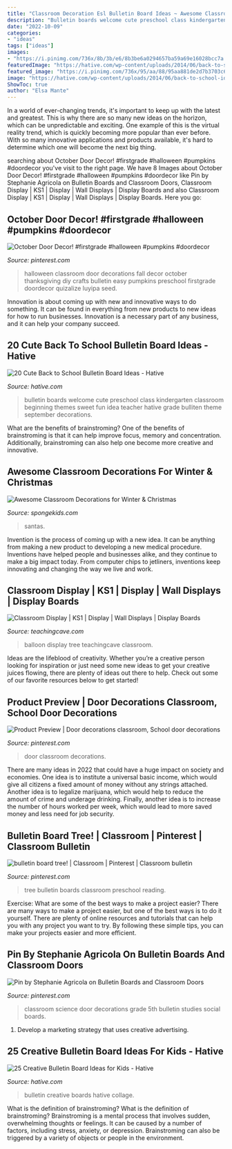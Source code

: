 ```yaml
---
title: "Classroom Decoration Esl Bulletin Board Ideas ~ Awesome Classroom Decorations For Winter &amp; Christmas"
description: "Bulletin boards welcome cute preschool class kindergarten classroom beginning themes sweet fun idea teacher hative grade bulliten theme september decorations"
date: "2022-10-09"
categories:
- "ideas"
tags: ["ideas"]
images:
- "https://i.pinimg.com/736x/8b/3b/e6/8b3be6a0294657ba59a69e16028bcc7a.jpg"
featuredImage: "https://hative.com/wp-content/uploads/2014/06/back-to-school-ideas/10-a-sweet-new-class.jpg"
featured_image: "https://i.pinimg.com/736x/95/aa/88/95aa881de2d7b3703c6df3cde7d5805c.jpg"
image: "https://hative.com/wp-content/uploads/2014/06/back-to-school-ideas/10-a-sweet-new-class.jpg"
ShowToc: true
author: "Elsa Mante"
---
```



In a world of ever-changing trends, it's important to keep up with the latest and greatest. This is why there are so many new ideas on the horizon, which can be unpredictable and exciting. One example of this is the virtual reality trend, which is quickly becoming more popular than ever before. With so many innovative applications and products available, it's hard to determine which one will become the next big thing.

	

		
searching about October Door Decor! #firstgrade #halloween #pumpkins #doordecor you've visit to the right page. We have 8 Images about October Door Decor! #firstgrade #halloween #pumpkins #doordecor like Pin by Stephanie Agricola on Bulletin Boards and Classroom Doors, Classroom Display | KS1 | Display | Wall Displays | Display Boards and also Classroom Display | KS1 | Display | Wall Displays | Display Boards. Here you go:
		
    
## October Door Decor! #firstgrade #halloween #pumpkins #doordecor

<img loading=lazy src="https://i.pinimg.com/736x/4d/df/36/4ddf36cceb045a3ad08eec9220fadb1c.jpg" onerror="this.onerror=null;this.src='https://tse3.mm.bing.net/th?id=OIP.ZrQMWYsacJ81EeN9dAErXwHaJ3&amp;pid=15.1';" alt="October Door Decor! #firstgrade #halloween #pumpkins #doordecor">

_Source: pinterest.com_

>halloween classroom door decorations fall decor october thanksgiving diy crafts bulletin easy pumpkins preschool firstgrade doordecor quizalize luyipa seed. 

	

Innovation is about coming up with new and innovative ways to do something. It can be found in everything from new products to new ideas for how to run businesses. Innovation is a necessary part of any business, and it can help your company succeed.

    
## 20 Cute Back To School Bulletin Board Ideas - Hative

<img loading=lazy src="https://hative.com/wp-content/uploads/2014/06/back-to-school-ideas/10-a-sweet-new-class.jpg" onerror="this.onerror=null;this.src='https://tse3.mm.bing.net/th?id=OIP._Cy6Vn58UNTYP4rieIlSyAHaHa&amp;pid=15.1';" alt="20 Cute Back to School Bulletin Board Ideas - Hative">

_Source: hative.com_

>bulletin boards welcome cute preschool class kindergarten classroom beginning themes sweet fun idea teacher hative grade bulliten theme september decorations. 

	

What are the benefits of brainstroming?
One of the benefits of brainstroming is that it can help improve focus, memory and concentration. Additionally, brainstroming can also help one become more creative and innovative.

    
## Awesome Classroom Decorations For Winter &amp; Christmas

<img loading=lazy src="https://spongekids.com/wp-content/uploads/2016/11/christmas-bulletin-board/9-christmas-bulletin-board-ideas.jpg" onerror="this.onerror=null;this.src='https://tse1.mm.bing.net/th?id=OIP.EYO-Go1hW4cwvbyYw4o5LAHaKv&amp;pid=15.1';" alt="Awesome Classroom Decorations for Winter &amp; Christmas">

_Source: spongekids.com_

>santas. 

	

Invention is the process of coming up with a new idea. It can be anything from making a new product to developing a new medical procedure. Inventions have helped people and businesses alike, and they continue to make a big impact today. From computer chips to jetliners, inventions keep innovating and changing the way we live and work.

    
## Classroom Display | KS1 | Display | Wall Displays | Display Boards

<img loading=lazy src="http://www.teachingcave.com/wp-content/uploads/2013/10/Balloon-Display.jpg" onerror="this.onerror=null;this.src='https://tse2.mm.bing.net/th?id=OIP.US6aKdQEqzU88eL51RpcdgHaK6&amp;pid=15.1';" alt="Classroom Display | KS1 | Display | Wall Displays | Display Boards">

_Source: teachingcave.com_

>balloon display tree teachingcave classroom. 

	

Ideas are the lifeblood of creativity. Whether you’re a creative person looking for inspiration or just need some new ideas to get your creative juices flowing, there are plenty of ideas out there to help. Check out some of our favorite resources below to get started!

    
## Product Preview | Door Decorations Classroom, School Door Decorations

<img loading=lazy src="https://i.pinimg.com/736x/95/aa/88/95aa881de2d7b3703c6df3cde7d5805c.jpg" onerror="this.onerror=null;this.src='https://tse3.mm.bing.net/th?id=OIP.bz-SARMQ_57Mv7ZmO6g4FAHaJ3&amp;pid=15.1';" alt="Product Preview | Door decorations classroom, School door decorations">

_Source: pinterest.com_

>door classroom decorations. 

	

There are many ideas in 2022 that could have a huge impact on society and economies. One idea is to institute a universal basic income, which would give all citizens a fixed amount of money without any strings attached. Another idea is to legalize marijuana, which would help to reduce the amount of crime and underage drinking. Finally, another idea is to increase the number of hours worked per week, which would lead to more saved money and less need for job security.

    
## Bulletin Board Tree! | Classroom | Pinterest | Classroom Bulletin

<img loading=lazy src="https://i.pinimg.com/736x/d6/aa/1d/d6aa1d1e6b84ffcb8380b4d2852926d8--bulletin-board-tree-reading-bulletin-boards.jpg" onerror="this.onerror=null;this.src='https://tse3.mm.bing.net/th?id=OIP.KYckGowpOO_tJ9TQISUMJgHaJ4&amp;pid=15.1';" alt="bulletin board tree! | Classroom | Pinterest | Classroom bulletin">

_Source: pinterest.com_

>tree bulletin boards classroom preschool reading. 

	

Exercise: What are some of the best ways to make a project easier?
There are many ways to make a project easier, but one of the best ways is to do it yourself. There are plenty of online resources and tutorials that can help you with any project you want to try. By following these simple tips, you can make your projects easier and more efficient.

    
## Pin By Stephanie Agricola On Bulletin Boards And Classroom Doors

<img loading=lazy src="https://i.pinimg.com/736x/8b/3b/e6/8b3be6a0294657ba59a69e16028bcc7a.jpg" onerror="this.onerror=null;this.src='https://tse1.mm.bing.net/th?id=OIP.mZ6QOoJwVIbgn8b8tNBI-gHaJ3&amp;pid=15.1';" alt="Pin by Stephanie Agricola on Bulletin Boards and Classroom Doors">

_Source: pinterest.com_

>classroom science door decorations grade 5th bulletin studies social boards. 

	

1. Develop a marketing strategy that uses creative advertising.

    
## 25 Creative Bulletin Board Ideas For Kids - Hative

<img loading=lazy src="https://hative.com/wp-content/uploads/2014/06/bulletin-board-ideas-collage.jpg" onerror="this.onerror=null;this.src='https://tse4.mm.bing.net/th?id=OIP.ye0d3kTLx052ofL8Z0Hz1AHaGL&amp;pid=15.1';" alt="25 Creative Bulletin Board Ideas for Kids - Hative">

_Source: hative.com_

>bulletin creative boards hative collage. 

	

What is the definition of brainstroming?
What is the definition of brainstroming? Brainstroming is a mental process that involves sudden, overwhelming thoughts or feelings. It can be caused by a number of factors, including stress, anxiety, or depression. Brainstroming can also be triggered by a variety of objects or people in the environment.

